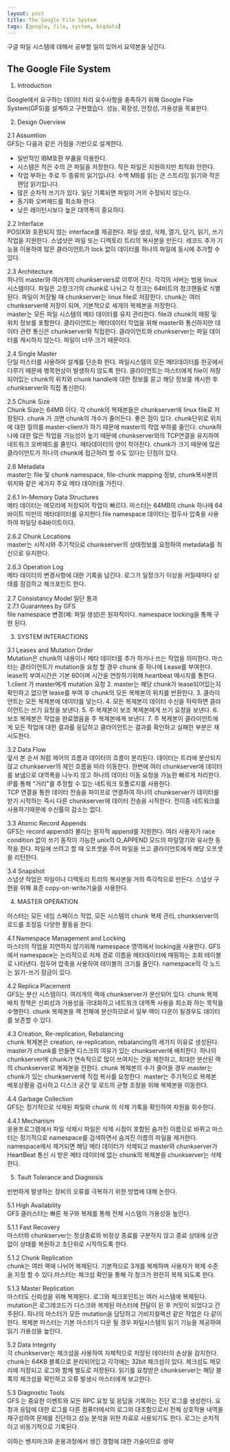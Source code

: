 ```yaml
---
layout: post
title: The Google File System
tags: [google, file, system, bigdata]
---
```


구글 파일 시스템에 대해서 공부할 일이 있어서 요약본을 남긴다.

## The Google File System

1. Introduction  
  
Google에서 요구하는 데이터 처리 요수사항을 충족하기 위해 Google File System(GFS)를 설계하고 구현했습다. 성능, 확장성, 안정성, 가용성을 목표한다.
  
    
2. Design Overview  
  
2.1 Assumtion  
GFS는 다음과 같은 가정을 기반으로 설계한다.
* 일반적인 IBM호환 부품을 이용한다.
* 시스템은 적은 수의 큰 파일을 저장한다. 작은 파일은 지원하지만 최적화 안한다.
* 작업 부하는 주로 두 종류의 읽기입니다. 수백 MB를 읽는 큰 스트리밍 읽기와 작은 랜덤 읽기입니다.
* 많은 순차적 쓰기가 있다. 일단 기록되면 파일이 거의 수정되지 않는다.
* 동기화 오버헤드를 최소화 한다.
* 낮은 레이턴시보다 높은 대역폭이 중요하다.
  
2.2 Interface  
POSIX와 호환되지 않는 interface를 제공한다. 파일 생성, 삭제, 열기, 닫기, 읽기, 쓰기 작업을 지원한다. 스냅샷은 파일 또는 디렉토리 트리의 복사본을 만든다. 레코드 추가 기능을 이용하여 많은 클라이언트가 lock 없이 데이터를 하나의 파일에 동시에 추가할 수 있다.
  
2.3 Architecture  
하나의 master와 여러개의 chunkservers로 이루어 진다. 각각의 서버는 범용 linux 시스템이다. 파일은 고정크기의 chunk로 나뉘고 각 청크는 64비트의 청크핸들로 식별된다. 파일이 저장될 때 chunkserver는 linux file로 저장한다. chunk는 여러 chunkserver에 저장이 되며, 기본적으로 세개의 복제본을 저장한다.  
master는 모든 파일 시스템의 메타 데이터를 유지 관리한다. file과 chunk의 매핑 및 위치 정보를 포함한다. 클라이언트는 메타데이터 작업을 위해 master와 통신하지만 데이터 관련 통신은 chunkserver와 직접한다. 클라이언트와 chunkserver는 파일 데이터를 캐시하지 않는다. 파일이 너무 크기 때문이다.
  
2.4 Single Master  
단일 마스터를 사용하여 설계를 단순화 한다. 파일시스템의 모든 메타데이터를 한곳에서 다루기 때문에 병목현상이 발생하지 않도록 한다. 클라이언트는 마스터에게 file이 저장되어있는 chunk의 위치와 chunk handle에 대한 정보를 묻고 해당 정보를 캐시한 후 chunkserver와 직접 통신한다.
  
2.5 Chunk Size  
Chunk Size는 64MB 이다. 각 chunk의 복재본들은 chunkserver에 linux file로 저장된다. chunk 가 크면 chunk의 개수가 줄어든다. 좋은 점이 있다. chunk단위로 위치에 대한 질의를 master-client가 하기 때문에 master의 작업 부하를 줄인다. chunk하나에 대한 많은 작업을 가능성이 높기 때문에 chunkserver와의 TCP연결을 유지하여 네트워크 오버헤드를 줄인다. 메타데이터의 양이 작아진다. chunk가 크기 때문에 많은 클라이언트가 하나의 chunk에 접근하려 할 수도 있다는 단점이 있다.
  
2.6 Metadata  
master는 file 및 chunk namespace, file-chunk mapping 정보, chunk복사본의 위치와 같은 세가지 주요 메타 데이터를 가진다.
  
2.6.1 In-Memory Data Structures  
메타 데이터는 메모리에 저장되어 작업이 빠르다. 마스터는 64MB의 chunk 하나에 64바이트 미만의 메타데이터를 유지한다.file namespace 데이터는 접두사 압축을 사용하여 파일당 64바이트이다.
  
2.6.2 Chunk Locations  
master는 시작시와 주기적으로 chunkserver의 상태정보를 요청하여 metadata를 최신으로 유지한다.
  
2.6.3 Operation Log  
메타 데이터의 변경사항에 대한 기록을 남긴다. 로그가 일정크기 이상을 커질때마다 상태를 점검하고 체크포인트 한다.
  
2.7 Consistancy Model 일단 통과  
2.7.1 Guarantees by GFS  
file namespace 변경(예: 파일 생성)은 원자적이다. namespace locking을 통해 구현 된다.
  
    
3. SYSTEM INTERACTIONS  

3.1 Leases and Mutation Order  
Mutation은 chunk의 내용이나 메타 데이터를 추가 하거나 쓰는 작업을 의미한다. 마스터는 클라이언트가 mutation을 요청 할 경우 chunk 중 하나에 Lease를 부여한다. lease의 부여시간은 기본 60이며 시간을 연장하기위해 heartbeat 메시지를 통한다.  
1.client 가 master에게 mutation 요청
2. master는 해당 chunk가 lease되어있는지 확인하고 없으면 lease를 부여 후 chunk의 모든 복제본의 위치를 반환한다.
3. 클라이언트는 모든 복제본에 데이터를 넣는다.
4. 모든 복제본이 데이터 수신을 허락하면 클라이언트는 쓰기 요청을 보낸다.
5. 주 복제본이 보조 복제본에게 쓰기 요청을 보낸다.
6. 보조 복제본은 작업을 완료했음을 주 복제본에게 보낸다.
7. 주 복제본이 클라이언트에게 모든 작업에 대한 결과를 응답하고 클라이언트는 결과를 확인하고 실패한 부분은 재시도한다.
  
3.2 Data Flow  
앞서 본 순서 처럼 제어의 흐름과 데이터의 흐름이 분리된다. 데이터는 트리에 분산되지 않고 chunkserver의 체인 흐름을 따라 이동한다. 한번에 여러 chunkserver에 데이터를 보냄으로 대역폭을 나누지 않고 하나의 데이터 이동 요청을 가능한 빠르게 처리한다. IP를 통해 "거리"를 추정할 수 있는 네트워크 토폴로지를 사용한다.  
TCP 연결을 통한 데이터 전송을 파이프로 연결하여 하나의 chunkserver가 데이터를 받기 시작하는 즉시 다른 chunkserver에 데이터 전송을 시작한다. 전이중 네트워크를 사용하기때문에 수신률의 감소는 없다.
  
3.3 Atomic Record Appends  
GFS는 record append라 불리는 원자적 append를 지원한다. 여러 사용자가 race condition 없이 쓰기 동작이 가능한 unix의 O_APPEND 모드의 파일열기와 유사한 동작을 한다. 파일에 쓰려고 할 때 오프셋을 주어 파일을 쓰고 클라이언트에게 해당 오프셋을 리턴한다.
  
3.4 Snapshot  
스냅샷 작업은 파일이나 디렉토리 트리의 복사본을 거의 즉각적으로 만든다. 스냅샷 구현을 위해 표준 copy-on-write기술을 사용한다.
  
4. MASTER OPERATION  
  
마스터는 모든 네임 스페이스 작업, 모든 시스템의 chunk 복제 관리, chunkserver의 로드를 조정등 다양한 활동을 한다.
  
4.1 Namespace Management and Locking  
마스터의 작업을 지연하지 않기위해 namespace 영역에서 locking을 사용한다. GFS에서 namespace는 논리적으로 저체 경로 이름을 메타데이터에 매핑하는 조회 테이블로 나타낸다. 접두어 압축을 사용하여 테이블의 크기를 줄인다. namespace의 각 노드는 읽기-쓰기 잠금이 있다.
  
4.2 Replica Placement  
GFS는 분산 시스템이다. 여러개의 랙에 chunkserver가 분산되어 있다. chunk 복제 배치 정책은 신뢰성과 가용성을 극대화하고 네트워크 대역폭 사용을 최소화 하는 목적을 수행한다. chunk 복제본을 랙 전체에 분산하므로서 일부 랙이 다운이 될경우도 데이터를 보존할 수 있다.
  
4.3 Creation, Re-replication, Rebalancing  
chunk 복제본은 creation, re-replication, rebalancing의 세가지 이유로 생성된다. master가 chunk를 만들면 디스크의 여유가 있는 chunkserver에 배치한다. 하나의 chunkserver에 chunk가 연속적으로 많이 쓰여지는 것을 제한하고, 최대한 분산된 랙의 chunkserver로 복제본을 전한다. chunk 복제본의 수가 줄어들 경우 master는 chunk가 있는 chunkserver에 직접 복사를 요청한다. master는 주기적으로 복제본 배포상황을 검사하고 디스크 공간 및 로드의 균형 조정을 위해 복제본을 이동한다.
  
4.4 Garbage Collection  
GFS는 정기적으로 삭제된 파일와 chunk 의 삭제 기록을 확인하여 자원을 회수한다.
  
4.4.1 Mechanism  
응용프로그램에서 파일 삭제시 파일은 삭제 시점이 포함된 숨겨진 이름으로 바뀌고 마스터는 정기적으로 namespace를 검색하면서 숨겨진 이름의 파일을 제거한다. namespace에서 제거되면 해당 메타 데이터가 삭제되고 master와 chunkserver가 HeartBeat 통신 시 받은 메타 데이터에 없는 chunk의 복제본을 chunkserver는 삭제 한다.
  
5. Tault Tolerance and Diagnosis  
  
빈번하게 발생하는 장비의 오류를 극복하기 위한 방법에 대해 논한다.
  
5.1 High Availability  
GFS 클러스터는 빠른 복구와 복제를 통해 전체 시스템의 가용성을 높인다.
  
5.1.1 Fast Recovery  
마스터와 chunkserver는 정상종료와 비정상 종료를 구분하지 않고 종료 상태에 상관없이 상태를 복원하고 초단위로 시작하도록 한다.
  
5.1.2 Chunk Replication  
chunk는 여러 랙에 나뉘어 복제된다. 기본적으로 3개를 복제하며 사용자가 복제 수준을 지정 할 수 있다.마스터는 체크섬 확인을 통해 각 청크가 완전히 복제 되도록 한다.
  
5.1.3 Master Replication  
마스터도 신뢰성을 위해 복제된다. 로그와 체크포인트는 여러 시스템에 복제된다. mutation은 로그레코드가 디스크와 복제된 마스터에 전달이 된 후 커밋이 되었다고 간주된다. 하나의 마스터가 모든 mutation을 담당하고 가비지컬랙션 같은 작업은 다 같이 한다.
복제본 마스터는 기본 마스터가 다운 될 경우 파일시스템의 읽기 기능을 제공하여 읽기 가용성을 높인다.
  
5.2 Data Integrity  
각 chunkserver는 체크섬을 사용하여 자체적으로 저장된 데이터의 손상을 감지한다. chunk는 64KB 블록으로 분리되어있고 각각에는 32bit 체크섬이 있다. 체크섬도 메모리에 저장되고 로그와 함께 별도로 저장된다.
읽기를 요청받은 chunkserver는 해당 블록의 체크섬을 확인하고 오류 발생시 마스터에게 보고한다.
  
5.3 Diagnostic Tools  
GFS 는 중요한 이벤트와 모든 RPC 요청 및 응답을 기록하는 진단 로그를 생성한다. 요청과 응답에 대한 로그를 다른 컴퓨터에서의 로그와 대조함으로서 전체 상호작용 내역을 재구성하여 문제를 진단하고 성능 분석을 위한 자료로 사용되기도 한다. 로그는 순차적이고 비동기적으로 기록된다.
  
이하는 벤치마크와 운용과정에서 생긴 경험에 대한 기술이므로 생략
